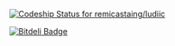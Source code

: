 [ ![Codeship Status for remicastaing/ludiic](https://codeship.com/projects/301099a0-70fd-0132-9b2d-7ac1678da8ff/status?branch=master)](https://codeship.com/projects/54555)

[![Bitdeli Badge](https://d2weczhvl823v0.cloudfront.net/remicastaing/ludiic/trend.png)](https://bitdeli.com/free "Bitdeli Badge")

